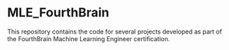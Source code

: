 # MLE_FourthBrain
This repository contains the code for several projects developed as part of the FourthBrain Machine Learning Engineer certification.
